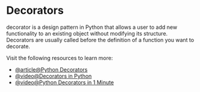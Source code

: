 # Decorators

decorator is a design pattern in Python that allows a user to add new functionality to an existing object without modifying its structure. Decorators are usually called before the definition of a function you want to decorate.

Visit the following resources to learn more:

- [@article@Python Decorators](https://www.datacamp.com/tutorial/decorators-python)
- [@video@Decorators in Python](https://www.youtube.com/watch?v=FXUUSfJO_J4)
- [@video@Python Decorators in 1 Minute](https://www.youtube.com/watch?v=BE-L7xu8pO4)
